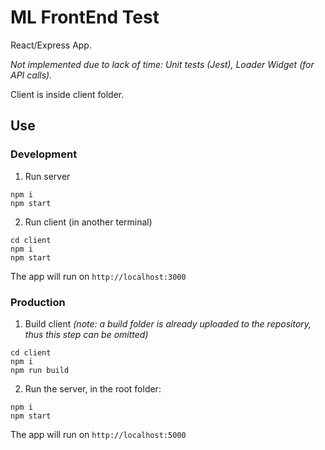 # ML FrontEnd Test

React/Express App.

_Not implemented due to lack of time: Unit tests (Jest), Loader Widget (for API calls)._

Client is inside client folder.

## Use

### Development

  1. Run server
  
  ```
  npm i
  npm start
  ```
  
  2. Run client (in another terminal)
 
  ```
  cd client
  npm i
  npm start
  ```
  
  The app will run on `http://localhost:3000`
  
  
  ### Production
  
  1. Build client _(note: a build folder is already uploaded to the repository, thus this step can be omitted)_
  
  ```
  cd client
  npm i
  npm run build
  ```
  
  2. Run the server, in the root folder:
  
  ```
  npm i
  npm start
  ```
  
  The app will run on `http://localhost:5000`
  
  
